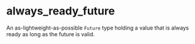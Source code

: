 # always_ready_future
An as-lightweight-as-possible `Future` type holding a value that is always ready as long as the future is valid.
